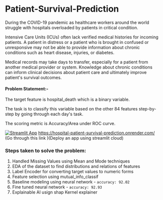 # Patient-Survival-Prediction


During the COVID-19 pandemic as healthcare workers around the world struggle with hospitals overloaded by patients in critical condition. 

Intensive Care Units (ICUs) often lack verified medical histories for incoming patients. A patient in distress or a patient who is brought in confused or unresponsive may not be able to provide information about chronic conditions such as heart disease, injuries, or diabetes. 

Medical records may take days to transfer, especially for a patient from another medical provider or system. Knowledge about chronic conditions can inform clinical decisions about patient care and ultimately improve patient's survival outcomes.

#### Problem Statement:- 

The target feature is hospital_death which is a binary variable. 

The task is to classify this variable based on the other 84 features step-by-step by going through each day's task. 

The scoring metric is Accuracy/Area under ROC curve.

[![Streamlit App](https://static.streamlit.io/badges/streamlit_badge_black_white.svg)](https://hospital-patient-survival-prediction.onrender.com/)
https://hospital-patient-survival-prediction.onrender.com/
(Go through this link )(Deploy an app using streamlit cloud)

### Steps taken to solve the problem:

1) Handled Missing Values using Mean and Mode techniques
2) EDA of the dataset to find distributions and relations of features 
3) Label Encoder for converting target values to numeric forms
4) Feature selection using mutual_info_classif
5) Baseline modeling using neural network - `accuracy: 92.02`
6) Fine tuned neural network - `accuracy: 92.93`
7) Explainable AI usign shap Kernel explainer

